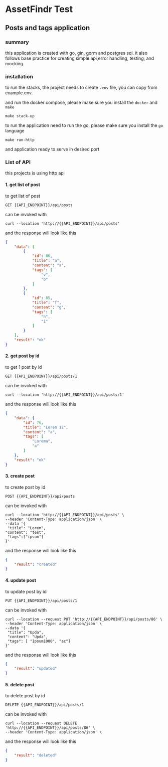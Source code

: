 # AssetFindr Test
## Posts and tags application


### summary

this application is created with go, gin, gorm and postgres sql. it also follows base practice for creating simple api,error handling, testing, and mocking.

### installation

to run the stacks, the project needs to create `.env` file, you can copy from example.env.

and run the docker compose, please make sure you install the `docker` and `make` 
```
make stack-up
```

to run the application need to run the go, please make sure you install the `go` language 
```
make run-http
```

and application ready to serve in desired port

### List of API

this projects is using http api

#### 1. get list of post 

to get list of post 
```
GET {{API_ENDPOINT}}/api/posts
```
can be invoked with
```curl
curl --location 'http://{{API_ENDPOINT}}/api/posts'
``` 
and the response will look like this
```json
{
    "data": [
        {
            "id": 86,
            "title": "a",
            "content": "a",
            "tags": [
                "v",
                "b"
            ]
        },
        {
            "id": 85,
            "title": "f",
            "content": "g",
            "tags": [
                "h",
                "i"
            ]
        }
    ],
    "result": "ok"
}
```

#### 2. get post by id

to get 1 post by id 
```
GET {{API_ENDPOINT}}/api/posts/1
```
can be invoked with
```curl
curl --location 'http://{{API_ENDPOINT}}/api/posts/1'
``` 
and the response will look like this
```json
{
    "data": {
        "id": 76,
        "title": "Lorem 12",
        "content": "a",
        "tags": [
            "Lorema",
            "a"
        ]
    },
    "result": "ok"
}
```

#### 3. create post

to create post by id 
```
POST {{API_ENDPOINT}}/api/posts
```
can be invoked with
```curl
curl --location 'http://{{API_ENDPOINT}}/api/posts' \
--header 'Content-Type: application/json' \
--data '{
 "title": "Lorem",
"content": "test",
 "tags":["ipsum"]
}'
``` 
and the response will look like this
```json
{
    "result": "created"
}
```

#### 4. update post

to update post by id 
```
PUT {{API_ENDPOINT}}/api/posts/1
```
can be invoked with
```curl
curl --location --request PUT 'http://{{API_ENDPOINT}}/api/posts/86' \
--header 'Content-Type: application/json' \
--data '{
 "title": "Upda",
 "content": "Upda",
 "tags": [ "Ipsum1000", "ac"]
}'
```
and the response will look like this
```json
{
    "result": "updated"
}
```


#### 5. delete post

to delete post by id 
```
DELETE {{API_ENDPOINT}}/api/posts/1
```
can be invoked with
```curl
curl --location --request DELETE 'http://{{API_ENDPOINT}}/api/posts/86' \
--header 'Content-Type: application/json' \
``` 
and the response will look like this
```json
{
    "result": "deleted"
}
```


